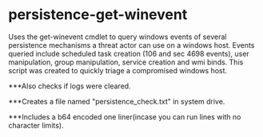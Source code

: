# persistence-get-winevent
Uses the get-winevent cmdlet to query windows events of several persistence mechanisms a threat actor can use on a windows host. Events queried include scheduled task creation (106 and sec 4698 events), user manipulation, group manipulation, service creation and wmi binds. This script was created to quickly triage a compromised windows host.

***Also checks if logs were cleared.

***Creates a file named "persistence_check.txt" in system drive.

***Includes a b64 encoded one liner(incase you can run lines with no character limits).

